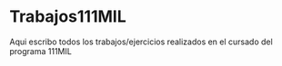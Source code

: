 # Trabajos111MIL
Aqui escribo todos los trabajos/ejercicios realizados en el cursado del programa 111MIL
